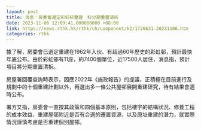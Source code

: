 ```yaml
---
layout: post
title: 消息：房委會選定彩虹邨重建　料分期重置清拆
date: 2023-11-06 12:09:41.000000000 +08:00
link: https://news.rthk.hk/rthk/ch/component/k2/1726631-20231106.htm
categories: rthk
---
```


據了解，房委會已選定重建在1962年入伙、有超過60年歷史的彩虹邨，預計最快年底公布。由於彩虹邨有11座，約7400個單位，近17500人居住，消息指，預計項目將分期重置清拆。

房屋署回覆查詢時表示，因應2022年《施政報告》的提議，正積極在目前進行及規劃中的十個重建計劃以外，再選出多一條公共屋邨展開重建研究，待有結果會適時公布。

署方又指，房委會一直按其政策和四個基本原則，包括樓宇的結構狀況、修葺工程的成本效益、重建屋邨附近是否有合適的遷置資源，以及原址重建的潛力，就實際情況謹慎考慮是否重建個別屋邨。

